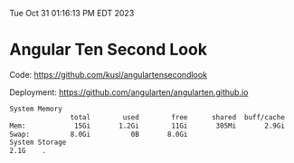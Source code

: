 Tue Oct 31 01:16:13 PM EDT 2023

# Angular Ten Second Look

Code: https://github.com/kusl/angulartensecondlook

Deployment: https://github.com/angularten/angularten.github.io

```bash
System Memory
               total        used        free      shared  buff/cache   available
Mem:            15Gi       1.2Gi        11Gi       305Mi       2.9Gi        13Gi
Swap:          8.0Gi          0B       8.0Gi
System Storage
2.1G	.
```
